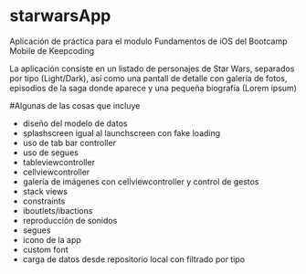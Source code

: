 # starwarsApp
Aplicación de práctica para el modulo Fundamentos de iOS del Bootcamp Mobile de Keepcoding

La aplicación consiste en un listado de personajes de Star Wars, separados por tipo (Light/Dark), así como una pantall de detalle con galería de fotos, episodios de la saga donde aparece y una pequeña biografía (Lorem ipsum)

#Algunas de las cosas que incluye
- diseño del modelo de datos
- splashscreen igual al launchscreen con fake loading
- uso de tab bar controller
- uso de segues
- tableviewcontroller
- cellviewcontroller
- galería de imágenes con cellviewcontroller y control de gestos
- stack views
- constraints
- iboutlets/ibactions
- reproducción de sonidos
- segues
- icono de la app
- custom font
- carga de datos desde repositorio local con filtrado por tipo
